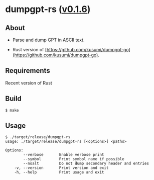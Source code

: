 dumpgpt-rs ([v0.1.6](https://github.com/kusumi/dumpgpt-rs/releases/tag/v0.1.6))
========

## About

+ Parse and dump GPT in ASCII text.

+ Rust version of [https://github.com/kusumi/dumpgpt-go](https://github.com/kusumi/dumpgpt-go).

## Requirements

Recent version of Rust

## Build

    $ make

## Usage

    $ ./target/release/dumpgpt-rs
    usage: ./target/release/dumpgpt-rs [<options>] <paths>
    
    Options:
            --verbose       Enable verbose print
            --symbol        Print symbol name if possible
            --noalt         Do not dump secondary header and entries
        -v, --version       Print version and exit
        -h, --help          Print usage and exit
